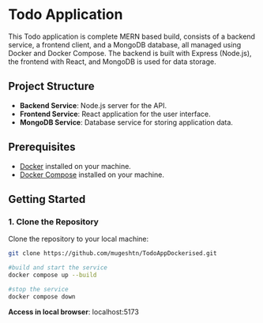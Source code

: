 # Todo Application

This Todo application is complete MERN based build, consists of a backend service, a frontend client, and a MongoDB database, all managed using Docker and Docker Compose. The backend is built with Express (Node.js), the frontend with React, and MongoDB is used for data storage.

## Project Structure

- **Backend Service**: Node.js server for the API.
- **Frontend Service**: React application for the user interface.
- **MongoDB Service**: Database service for storing application data.

## Prerequisites

- [Docker](https://docs.docker.com/get-docker/) installed on your machine.
- [Docker Compose](https://docs.docker.com/compose/install/) installed on your machine.

## Getting Started

### 1. Clone the Repository

Clone the repository to your local machine:

```bash
git clone https://github.com/mugeshtn/TodoAppDockerised.git

#build and start the service
docker compose up --build

#stop the service
docker compose down
```
**Access in local browser**: localhost:5173


